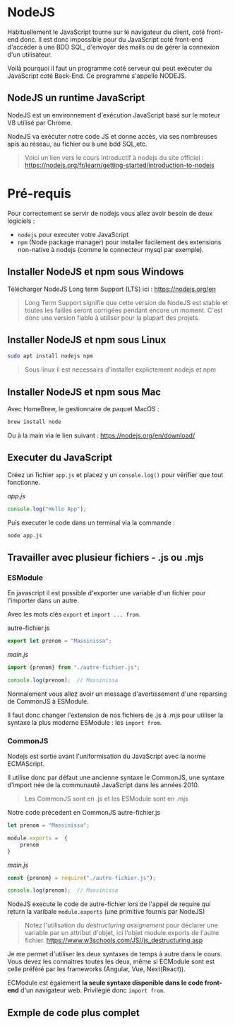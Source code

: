 # NodeJS

Habituellement le JavaScript tourne sur le navigateur du client, coté front-end donc. Il est donc impossible pour du JavaScript coté front-end d'accéder à une BDD SQL, d'envoyer des mails ou de gérer la connexion d'un utilisateur.

Voilà pourquoi il faut un programme coté serveur qui peut exécuter du JavaScript coté Back-End. Ce programme s'appelle NODEJS.

## NodeJS un runtime JavaScript

NodeJS est un environnement d'exécution JavaScript basé sur le moteur V8 utilisé par Chrome.

NodeJS va exécuter notre code JS et donne accès, via ses nombreuses apis au réseau, au fichier ou à une bdd SQL,etc.

> Voici un lien vers le cours introductif à nodejs du site officiel : https://nodejs.org/fr/learn/getting-started/introduction-to-nodejs

# Pré-requis

Pour correctement se servir de nodejs vous allez avoir besoin de deux logiciels :
- `nodejs` pour executer votre JavaScript
- `npm` (Node package manager) pour installer facilement des extensions non-native à nodejs (comme le connecteur mysql par exemple).

## Installer NodeJS et npm sous Windows
Télécharger NodeJS Long term Support (LTS) ici : https://nodejs.org/en

> Long Term Support signifie que cette version de NodeJS est stable et toutes les failles seront corrigées pendant encore un moment. C'est donc une version fiable à utiliser pour la plupart des projets.

## Installer NodeJS et npm sous Linux
```bash
sudo apt install nodejs npm
```
> Sous linux il est necessairs d'installer explictement nodejs et npm
## Installer NodeJS et npm sous Mac
Avec HomeBrew, le gestionnaire de paquet MacOS :
```bash
brew install node
```
Ou à la main via le lien suivant : https://nodejs.org/en/download/

## Executer du JavaScript
Créez un fichier `app.js` et placez y un `console.log()` pour vérifier que tout fonctionne.

*app.js*
```js
console.log("Hello App");
```

Puis executer le code dans un terminal via la commande :
```bash
node app.js
```

## Travailler avec plusieur fichiers -  .js ou .mjs

### ESModule

En javascript il est possible d'exporter une variable d'un fichier pour l'importer dans un autre.

Avec les mots clés `export` et `import ... from`.

autre-fichier.js
```js
export let prenom = "Massinissa";
```

*main.js*
```js
import {prenom} from "./autre-fichier.js";

console.log(prenom);  // Massinissa
```

Normalement vous allez avoir un message d'avertissement d'une reparsing de CommonJS à ESModule.

Il faut donc changer l'extension de nos fichiers de .js à .mjs pour utiliser la syntaxe la plus moderne ESModule : les `import from`.

### CommonJS
Nodejs est sortie avant l'uniformisation du JavaScript avec la norme ECMAScript.

Il utilise donc par défaut une ancienne syntaxe le CommonJS, une syntaxe d'import née de la communauté JavaScript dans les années 2010.

> Les CommonJS sont en .js et les ESModule sont en .mjs

Notre code précedent en CommonJS 
autre-fichier.js
```js
let prenom = "Massinissa";

module.exports =  {
    prenom
}
```

*main.js*
```js
const {prenom} = require("./autre-fichier.js");

console.log(prenom);  // Massinissa
```

NodeJS execute le code de autre-fichier lors de l'appel de require qui return la varibale `module.exports` (une primitive fournis par NodeJS)

> Notez l'utilisation du *destructuring assignement* pour déclarer une variable par un attribut d'objet, ici l'objet module.exports de l'autre fichier.
> https://www.w3schools.com/JS//js_destructuring.asp


Je me permet d'utiliser les deux syntaxes de temps à autre dans le cours. Vous devez les connaitres toutes les deux, même si ECModule sont est celle préféré par les frameworks (Angular, Vue, Next(React)).

ECModule est également **la seule syntaxe disponible dans le code front-end** d'un navigateur web. Privilégié donc `import from`.

## Exmple de code plus complet 

